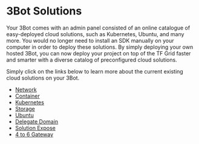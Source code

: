
# 3Bot Solutions

Your 3Bot comes with an admin panel consisted of an online catalogue of easy-deployed cloud solutions, such as Kubernetes, Ubuntu, and many more. You would no longer need to install an SDK manually on your computer in order to deploy these solutions. By simply deploying your own hosted 3Bot, you can now deploy your project on top of the TF Grid faster and smarter with a diverse catalog of preconfigured cloud solutions.

Simply click on the links below to learn more about the current existing cloud solutions on your 3Bot.

- [Network](solution_network)
- [Container](solution_container)
- [Kubernetes](solution_kubernetes)
- [Storage](solution_storage)
- [Ubuntu](solution_ubuntu)
- [Delegate Domain](delegate_domain)
- [Solution Expose](exposed)
- [4 to 6 Gateway](four_to_six_gateway)
